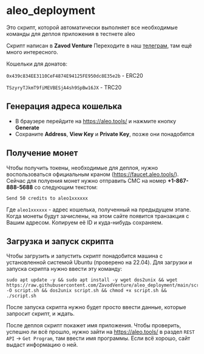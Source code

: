 # aleo_deployment

Это скрипт, которой автоматически выполняет все необходимые команды для деплоя приложения в тестнете aleo

Скрипт написан в **Zavod Venture**
Переходите в наш [телеграм](https://t.me/Zavod_Venture), там ещё много интересного.

Кошельки для донатов:

`0x439c834EE3110CeF4874E94125FE950dc8E35e2b` - ERC20

`TSzyryTJkmT9fiMEVBESjA4sh9SpBw16JX` - TRC20

## Генерация адреса кошелька

- В браузере перейдите на https://aleo.tools/ и нажмите кнопку **Generate**
- Сохраните **Address**, **View Key** и **Private Key**, позже они понадобятся

## Получение монет

Чтобы получить токены, необходимые для деплоя, нужно воспользоваться официальным краном (https://faucet.aleo.tools/). Сейчас для полуения монет нужно отправить СМС на номер **+1-867-888-5688** со следующим текстом:

```
Send 50 credits to aleo1xxxxxx
```

Где `aleo1xxxxxx` - адрес кошелька, полученный на предыдущем этапе. Когда монеты будут зачислены, на этом сайте появится транзакция с Вашим адресом. Копируем её ID и куда-нибудь сохраняем.

## Загрузка и запуск скрипта

Чтобы загрузить и запустить скрипт понадобится машина с установленной системой Ubuntu (проверено на 22.04). Для загрузки и запуска скрипта нужно ввести эту команду:
```
sudo apt update -y && sudo apt install -y wget dos2unix && wget https://raw.githubusercontent.com/ZavodVenture/aleo_deployment/main/script.sh -O script.sh && dos2unix script.sh && chmod +x script.sh && ./script.sh
```

После запуска скрипта нужно будет просто ввести данные, которые запросит скрипт, и ждать. 

После деплоя скрипт покажет имя приложения. Чтобы проверить, успешно ли всё прошло, нужно зайти на https://aleo.tools/ в раздел `REST API` -> `Get Program`, там ввести имя программы. Если всё хорошо, сайт выдаст информацию о ней.
